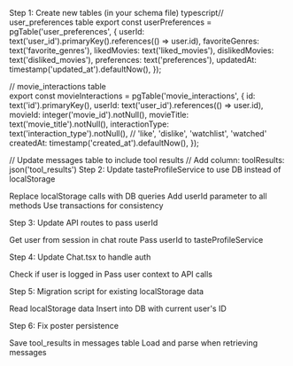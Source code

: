 Step 1: Create new tables (in your schema file)
typescript// user_preferences table
export const userPreferences = pgTable('user_preferences', {
  userId: text('user_id').primaryKey().references(() => user.id),
  favoriteGenres: text('favorite_genres'),
  likedMovies: text('liked_movies'),
  dislikedMovies: text('disliked_movies'),
  preferences: text('preferences'),
  updatedAt: timestamp('updated_at').defaultNow(),
});

// movie_interactions table  
export const movieInteractions = pgTable('movie_interactions', {
  id: text('id').primaryKey(),
  userId: text('user_id').references(() => user.id),
  movieId: integer('movie_id').notNull(),
  movieTitle: text('movie_title').notNull(),
  interactionType: text('interaction_type').notNull(), // 'like', 'dislike', 'watchlist', 'watched'
  createdAt: timestamp('created_at').defaultNow(),
});

// Update messages table to include tool results
// Add column: toolResults: json('tool_results')
Step 2: Update tasteProfileService to use DB instead of localStorage

Replace localStorage calls with DB queries
Add userId parameter to all methods
Use transactions for consistency

Step 3: Update API routes to pass userId

Get user from session in chat route
Pass userId to tasteProfileService

Step 4: Update Chat.tsx to handle auth

Check if user is logged in
Pass user context to API calls

Step 5: Migration script for existing localStorage data

Read localStorage data
Insert into DB with current user's ID

Step 6: Fix poster persistence

Save tool_results in messages table
Load and parse when retrieving messages